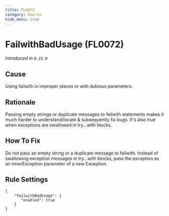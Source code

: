```yaml
---
title: FL0072
category: how-to
hide_menu: true
---
```


# FailwithBadUsage (FL0072)

*Introduced in `0.21.0`*

## Cause

Using failwith in improper places or with dubious parameters.

## Rationale

Passing empty strings or duplicate messages to failwith statements makes it much harder to understand/locate & subsequently fix bugs. 
It's also true when exceptions are swallowed in try...with blocks.

## How To Fix

Do not pass an empty string or a duplicate message to failwith. 
Instead of swallowing exception messages in try...with blocks, pass the exception as an innerException parameter of a new Exception.

## Rule Settings

    {
        "failwithBadUsage": {
           "enabled": true
        }
    }
